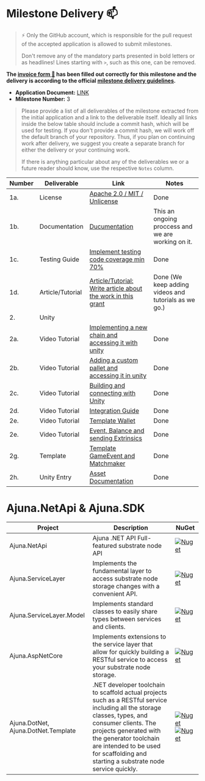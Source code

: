 # Milestone Delivery :mailbox:

> ⚡ Only the GitHub account, which is responsible for the pull request of the accepted application is allowed to submit milestones. 
> 
> Don't remove any of the mandatory parts presented in bold letters or as headlines! Lines starting with `>`, such as this one, can be removed.

**The [invoice form :pencil:](https://docs.google.com/forms/d/e/1FAIpQLSfmNYaoCgrxyhzgoKQ0ynQvnNRoTmgApz9NrMp-hd8mhIiO0A/viewform) has been filled out correctly for this milestone and the delivery is according to the official [milestone delivery guidelines](https://github.com/w3f/Grants-Program/blob/master/docs/milestone-deliverables-guidelines.md).**  

* **Application Document:**  [LINK](https://github.com/w3f/Grants-Program/blob/master/applications/ajuna_network_follow_up.md) 
* **Milestone Number:** 3

> Please provide a list of all deliverables of the milestone extracted from the initial application and a link to the deliverable itself. Ideally all links inside the below table should include a commit hash, which will be used for testing. If you don't provide a commit hash, we will work off the default branch of your repository. Thus, if you plan on continuing work after delivery, we suggest you create a separate branch for either the delivery or your continuing work. 
> 
> If there is anything particular about any of the deliverables we or a future reader should know, use the respective `Notes` column.

| Number | Deliverable         | Link                                                                                                                           | Notes                                                |
|--------|---------------------|--------------------------------------------------------------------------------------------------------------------------------|------------------------------------------------------|
| 1a.    | License             | [Apache 2.0 / MIT / Unlicense](https://github.com/ajuna-network/Open-Grants-Program/issues/43)                                 | Done                                                 |
| 1b.    | Documentation       | [Ducumentation](https://github.com/ajuna-network/Open-Grants-Program/issues/44)                                                | This an ongoing proccess and we are working on it.   |
| 1c.    | Testing Guide       | [Implement testing code coverage min 70%](https://github.com/ajuna-network/Open-Grants-Program/issues/45)                      | Done                                                 |
| 1d.    | Article/Tutorial    | [Article/Tutorial: Write article about the work in this grant](https://github.com/ajuna-network/Open-Grants-Program/issues/46) | Done (We keep adding videos and tutorials as we go.) |
| 2.     | Unity               |
| 2a.    | Video Tutorial      | [Implementing a new chain and accessing it with unity](https://github.com/ajuna-network/Open-Grants-Program/issues/52)         | Done                                                 
| 2b.    | Video Tutorial      | [Adding a custom pallet and accessing it in unity](https://github.com/ajuna-network/Open-Grants-Program/issues/53)             | Done                                                 |
| 2c.    | Video Tutorial      | [Building and connecting with Unity](https://github.com/ajuna-network/Open-Grants-Program/issues/50)                           | Done                                                 |
| 2d.    | Video Tutorial      | [Integration Guide](https://github.com/ajuna-network/Open-Grants-Program/issues/54)                                            | Done                                                 
| 2e.    | Video Tutorial      | [Template Wallet](https://github.com/ajuna-network/Open-Grants-Program/issues/47)                                              | Done                                                 
| 2e.    | Video Tutorial      | [Event, Balance and sending Extrinsics](https://github.com/ajuna-network/Open-Grants-Program/issues/49)                        | Done                                                 
| 2g.    | Template            | [Template GameEvent and Matchmaker](https://github.com/ajuna-network/Open-Grants-Program/issues/48)                            | Done                                                 
| 2h.    | Unity Entry         | [Asset Documentation](https://github.com/ajuna-network/Open-Grants-Program/issues/51)                                          | Done                                                 


# Ajuna.NetApi & Ajuna.SDK
| Project | Description                                                                                                                                                                                                                                                                               | NuGet 
|---|-------------------------------------------------------------------------------------------------------------------------------------------------------------------------------------------------------------------------------------------------------------------------------------------|---|
| Ajuna.NetApi | Ajuna .NET API Full-featured substrate node API                                                                                                                                                                                          | [![Nuget](https://img.shields.io/nuget/v/Ajuna.NetApi)](https://www.nuget.org/packages/Ajuna.NetApi/) |
| Ajuna.ServiceLayer | Implements the fundamental layer to access substrate node storage changes with a convenient API.                                                                                                                                                                                          | [![Nuget](https://img.shields.io/nuget/v/Ajuna.ServiceLayer)](https://www.nuget.org/packages/Ajuna.ServiceLayer/) |
| Ajuna.ServiceLayer.Model | Implements standard classes to easily share types between services and clients.                                                                                                                                                                                                           | [![Nuget](https://img.shields.io/nuget/v/Ajuna.ServiceLayer.Model)](https://www.nuget.org/packages/Ajuna.ServiceLayer.Model/) |
| Ajuna.AspNetCore | Implements extensions to the service layer that allow for quickly building a RESTful service to access your substrate node storage.                                                                                                                                                       | [![Nuget](https://img.shields.io/nuget/v/Ajuna.AspNetCore)](https://www.nuget.org/packages/Ajuna.AspNetCore/) |
| Ajuna.DotNet, Ajuna.DotNet.Template | .NET developer toolchain to scaffold actual projects such as a RESTful service including all the storage classes, types, and consumer clients. The projects generated with the generator toolchain are intended to be used for scaffolding and starting a substrate node service quickly. | [![Nuget](https://img.shields.io/nuget/v/Ajuna.DotNet)](https://www.nuget.org/packages/Ajuna.DotNet/) [![Nuget](https://img.shields.io/nuget/v/Ajuna.DotNet.Template)](https://www.nuget.org/packages/Ajuna.DotNet.Template/)|

